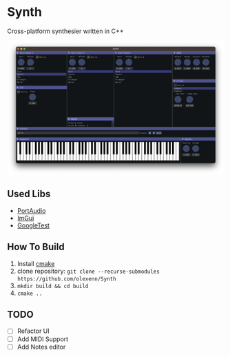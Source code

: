 # Synth

Cross-platform synthesier written in C++

![image synth](./imgs/synth.png)

## Used Libs

- [PortAudio](https://github.com/PortAudio/portaudio)
- [ImGui](https://github.com/ocornut/imgui)
- [GoogleTest](https://github.com/google/googletest)

## How To Build

1. Install [cmake](https://cmake.org)
2. clone repository: `git clone --recurse-submodules https://github.com/olexenn/Synth`
3. `mkdir build && cd build`
4. `cmake ..`

## TODO

- [ ] Refactor UI
- [ ] Add MIDI Support
- [ ] Add Notes editor
